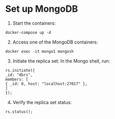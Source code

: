 # Set up MongoDB 

1. Start the containers:

```
docker-compose up -d
```

2. Access one of the MongoDB containers:

```
docker exec -it mongo1 mongosh 
```

3. Initiate the replica set: In the Mongo shell, run:

```
rs.initiate({
_id: "dbrs",
members: [
{ _id: 0, host: "localhost:27017" },
]
});
```

4. Verify the replica set status:

```
rs.status();
```
